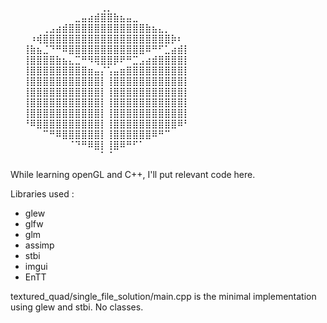 ⠀⠀⠀⠀⠀⠀⠀⠀⠀⠀⠀⠀⠀⠀⢀⡀⠀⠀⠀⠀⠀⠀⠀⠀⠀⠀⠀⠀⠀⠀
⠀⠀⠀⠀⠀⠀⠀⠀⠀⠀⣀⣤⣴⣾⣿⣿⣷⣦⣤⣀⠀⠀⠀⠀⠀⠀⠀⠀⠀⠀
⠀⠀⠀⠀⠀⢀⣠⣴⣾⣿⣿⣿⣿⣿⣿⣿⣿⣿⣿⣿⣿⣷⣦⣄⡀⠀⠀⠀⠀⠀
⠀⠀⠀⠰⢾⣿⣿⣿⣿⣿⣿⣿⣿⣿⣿⣿⣿⣿⣿⣿⣿⣿⣿⣿⣿⡷⠆⠀⠀⠀
⠀⠀⢸⣷⣦⣈⠙⠛⠿⣿⣿⣿⣿⣿⣿⣿⣿⣿⣿⣿⣿⠿⠛⠋⣁⣴⣾⡇⠀⠀
⠀⠀⢸⣿⣿⣿⣿⣷⣦⣄⣉⠛⠻⢿⣿⣿⡿⠟⠛⣉⣠⣴⣾⣿⣿⣿⣿⡇⠀⠀
⠀⠀⢸⣿⣿⣿⣿⣿⣿⣿⣿⣿⣶⣤⡌⢡⣤⣶⣿⣿⣿⣿⣿⣿⣿⣿⣿⡇⠀⠀
⠀⠀⢸⣿⣿⣿⣿⣿⣿⣿⣿⣿⣿⣿⡇⢸⣿⣿⣿⣿⣿⣿⣿⣿⣿⣿⣿⡇⠀⠀
⠀⠀⢸⣿⣿⣿⣿⣿⣿⣿⣿⣿⣿⣿⡇⢸⣿⣿⣿⣿⣿⣿⣿⣿⣿⣿⣿⡇⠀⠀
⠀⠀⢸⣿⣿⣿⣿⣿⣿⣿⣿⣿⣿⣿⡇⢸⣿⣿⣿⣿⣿⣿⣿⣿⣿⣿⣿⡇⠀⠀
⠀⠀⢸⣿⣿⣿⣿⣿⣿⣿⣿⣿⣿⣿⡇⢸⣿⣿⣿⣿⣿⣿⣿⣿⣿⣿⣿⡇⠀⠀
⠀⠀⠘⠿⣿⣿⣿⣿⣿⣿⣿⣿⣿⣿⡇⢸⣿⣿⣿⣿⣿⣿⣿⣿⣿⣿⠿⠃⠀⠀
⠀⠀⠀⠀⠀⠉⠛⠿⣿⣿⣿⣿⣿⣿⡇⢸⣿⣿⣿⣿⣿⣿⠿⠛⠉⠀⠀⠀⠀⠀
⠀⠀⠀⠀⠀⠀⠀⠀⠀⠈⠙⠛⠿⣿⡇⢸⣿⠿⠛⠋⠁⠀⠀⠀⠀⠀⠀⠀⠀⠀
⠀⠀⠀⠀⠀⠀⠀⠀⠀⠀⠀⠀⠀⠀⠁⠈⠀⠀⠀⠀⠀⠀⠀⠀⠀⠀⠀⠀⠀⠀

While learning openGL and C++, I'll put relevant code here.

Libraries used : 
 * glew
 * glfw
 * glm
 * assimp
 * stbi
 * imgui
 * EnTT
 
textured_quad/single_file_solution/main.cpp is the minimal implementation using glew and stbi. No classes.
